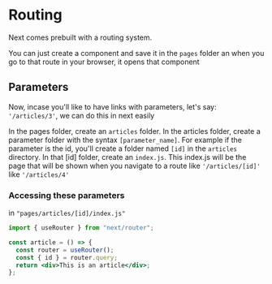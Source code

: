 # Routing

Next comes prebuilt with a routing system.

You can just create a component and save it in the `pages` folder an when you go
to that route in your browser, it opens that component

## Parameters

Now, incase you'll like to have links with parameters, let's say:
`'/articles/3'`, we can do this in next easily

In the pages folder, create an `articles` folder. In the articles folder, create
a parameter folder with the syntax `[parameter_name]`. For example if the
parameter is the id, you'll create a folder named `[id]` in the `articles`
directory. In that [id] folder, create an `index.js`. This index.js will be the
page that will be shown when you navigate to a route like `'/articles/[id]'`
like `'/articles/4'`

### Accessing these parameters

in `"pages/articles/[id]/index.js"`

```jsx
import { useRouter } from "next/router";

const article = () => {
  const router = useRouter();
  const { id } = router.query;
  return <div>This is an article</div>;
};
```
